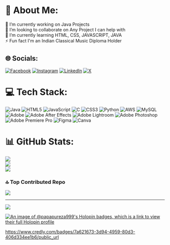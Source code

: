 # 💫 About Me:
🔭 I’m currently working on Java Projects<br>👯 I’m looking to collaborate on Any Project I can help with<br>🌱 I’m currently learning HTML, CSS, JAVASCRIPT, JAVA<br>⚡ Fun fact I'm an Indian Classical Music Diploma Holder


## 🌐 Socials:
[![Facebook](https://img.shields.io/badge/Facebook-%231877F2.svg?logo=Facebook&logoColor=white)](https://facebook.com/https://www.facebook.com/pranjal.karn.1232/) [![Instagram](https://img.shields.io/badge/Instagram-%23E4405F.svg?logo=Instagram&logoColor=white)](https://instagram.com/papapureza) [![LinkedIn](https://img.shields.io/badge/LinkedIn-%230077B5.svg?logo=linkedin&logoColor=white)](https://linkedin.com/in/https://www.linkedin.com/in/pranjal-b67246207/) [![X](https://img.shields.io/badge/X-black.svg?logo=X&logoColor=white)](https://x.com/PapaPureza) 

# 💻 Tech Stack:
![Java](https://img.shields.io/badge/java-%23ED8B00.svg?style=plastic&logo=openjdk&logoColor=white) ![HTML5](https://img.shields.io/badge/html5-%23E34F26.svg?style=plastic&logo=html5&logoColor=white) ![JavaScript](https://img.shields.io/badge/javascript-%23323330.svg?style=plastic&logo=javascript&logoColor=%23F7DF1E) ![C](https://img.shields.io/badge/c-%2300599C.svg?style=plastic&logo=c&logoColor=white) ![CSS3](https://img.shields.io/badge/css3-%231572B6.svg?style=plastic&logo=css3&logoColor=white) ![Python](https://img.shields.io/badge/python-3670A0?style=plastic&logo=python&logoColor=ffdd54) ![AWS](https://img.shields.io/badge/AWS-%23FF9900.svg?style=plastic&logo=amazon-aws&logoColor=white) ![MySQL](https://img.shields.io/badge/mysql-4479A1.svg?style=plastic&logo=mysql&logoColor=white) ![Adobe](https://img.shields.io/badge/adobe-%23FF0000.svg?style=plastic&logo=adobe&logoColor=white) ![Adobe After Effects](https://img.shields.io/badge/Adobe%20After%20Effects-9999FF.svg?style=plastic&logo=Adobe%20After%20Effects&logoColor=white) ![Adobe Lightroom](https://img.shields.io/badge/Adobe%20Lightroom-31A8FF.svg?style=plastic&logo=Adobe%20Lightroom&logoColor=white) ![Adobe Photoshop](https://img.shields.io/badge/adobe%20photoshop-%2331A8FF.svg?style=plastic&logo=adobe%20photoshop&logoColor=white) ![Adobe Premiere Pro](https://img.shields.io/badge/Adobe%20Premiere%20Pro-9999FF.svg?style=plastic&logo=Adobe%20Premiere%20Pro&logoColor=white) ![Figma](https://img.shields.io/badge/figma-%23F24E1E.svg?style=plastic&logo=figma&logoColor=white) ![Canva](https://img.shields.io/badge/Canva-%2300C4CC.svg?style=plastic&logo=Canva&logoColor=white)
# 📊 GitHub Stats:
![](https://github-readme-stats.vercel.app/api?username=PapaPureza999&theme=dark&hide_border=false&include_all_commits=false&count_private=false)<br/>
![](https://github-readme-streak-stats.herokuapp.com/?user=PapaPureza999&theme=dark&hide_border=false)<br/>
![](https://github-readme-stats.vercel.app/api/top-langs/?username=PapaPureza999&theme=dark&hide_border=false&include_all_commits=false&count_private=false&layout=compact)

### 🔝 Top Contributed Repo
![](https://github-contributor-stats.vercel.app/api?username=PapaPureza999&limit=5&theme=dark&combine_all_yearly_contributions=true)

---
[![](https://visitcount.itsvg.in/api?id=PapaPureza999&icon=0&color=0)](https://visitcount.itsvg.in)

<!-- Proudly created with GPRM ( https://gprm.itsvg.in ) -->
[![An image of @papapureza999's Holopin badges, which is a link to view their full Holopin profile](https://holopin.me/papapureza999)](https://holopin.io/@papapureza999)

https://www.credly.com/badges/7a621673-3d94-4959-80d3-406d334ee1b6/public_url
